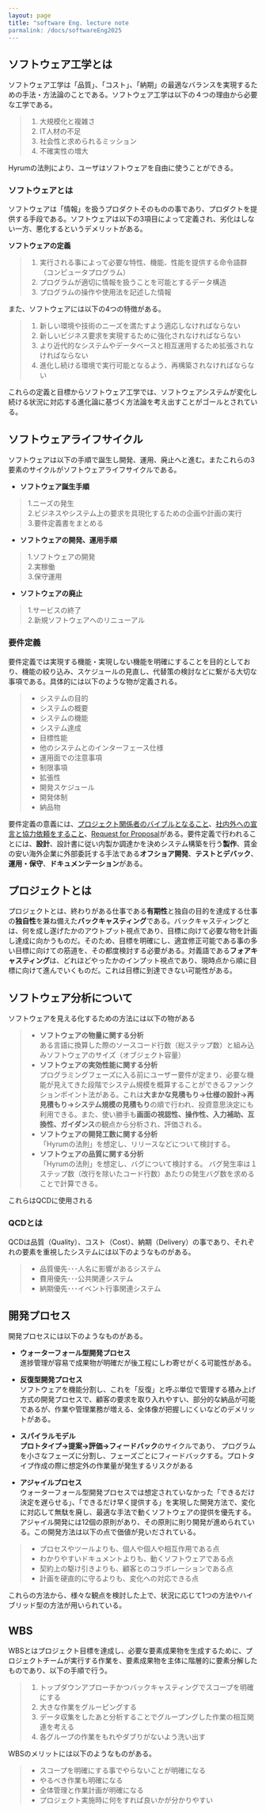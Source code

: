 ```yaml
---
layout: page
title: "software Eng. lecture note
parmalink: /docs/softwareEng2025
---
```


## ソフトウェア工学とは
ソフトウェア工学は「品質」、「コスト」、「納期」の最適なバランスを実現するための手法・方法論のことである。ソフトウェア工学は以下の４つの理由から必要な工学である。　　
>1. 大規模化と複雑さ  
>2. IT人材の不足  
>3. 社会性と求められるミッション  
>4. 不確実性の増大  

Hyrumの法則により、ユーザはソフトウェアを自由に使うことができる。  

### ソフトウェアとは
ソフトウェアは「情報」を扱うプロダクトそのものの事であり、プロダクトを提供する手段である。ソフトウェアは以下の3項目によって定義され、劣化はしない一方、悪化するというデメリットがある。  

**ソフトウェアの定義**
>1. 実行される事によって必要な特性、機能、性能を提供する命令語群（コンピュータプログラム）  
>2. プログラムが適切に情報を扱うことを可能とするデータ構造   
>3. プログラムの操作や使用法を記述した情報 

また、ソフトウェアには以下の4つの特徴がある。
>1. 新しい環境や技術のニーズを満たすよう適応しなければならない   
>2. 新しいビジネス要求を実現するために強化されなければならない  
>3. より近代的なシステムやデータベースと相互運用するため拡張されなければならない   
>4. 進化し続ける環境で実行可能となるよう、再構築されなければならない  

これらの定義と目標からソフトウェア工学では、ソフトウェアシステムが変化し続ける状況に対応する進化論に基づく方法論を考え出すことがゴールとされている。　　
## ソフトウェアライフサイクル
ソフトウェアは以下の手順で誕生し開発、運用、廃止へと進む。またこれらの3要素のサイクルがソフトウェアライフサイクルである。  
 - **ソフトウェア誕生手順**　　
>1.ニーズの発生  
 2.ビジネスやシステム上の要求を具現化するための企画や計画の実行  
 3.要件定義書をまとめる　　

 - **ソフトウェアの開発、運用手順**
>1.ソフトウェアの開発\
 2.実稼働\
 3.保守運用  

- **ソフトウェアの廃止**
>1.サービスの終了\
 2.新規ソフトウェアへのリニューアル  
### 要件定義
要件定義では実現する機能・実現しない機能を明確にすることを目的としており、機能の絞り込み、スケジュールの見直し、代替策の検討などに繋がる大切な事項である。具体的には以下のような物が定義される。　　

>- システムの目的
>- システムの概要
>- システムの機能
>- システム達成
>- 目標性能
>- 他のシステムとのインターフェース仕様
>- 運用面での注意事項
>- 制限事項
>- 拡張性
>- 開発スケジュール
>- 開発体制
>- 納品物　　

要件定義の意義には、<ins>プロジェクト関係者のバイブルとなること</ins>、<ins>社内外への宣言と協力依頼をすること</ins>、<ins>Request for Proposal</ins>がある。要件定義で行われることには、**設計**、設計書に従い内製か調達かを決めシステム構築を行う**製作**、賃金の安い海外企業に外部委託する手法である**オフショア開発**、**テストとデバック**、**運用・保守**、**ドキュメンテーション**がある。　　
## プロジェクトとは
プロジェクトとは、終わりがある仕事である**有期性**と独自の目的を達成する仕事の**独自性**を兼ね備えた**バックキャスティング**である。バックキャスティングとは、何を成し遂げたかのアウトプット視点であり、目標に向けて必要な物を計画し達成に向かうものだ。そのため、目標を明確にし、適宜修正可能である事の多い目標に向けての筋道を、その都度検討する必要がある。対義語である**フォアキャスティング**は、どれほどやったかのインプット視点であり、現時点から順に目標に向けて進んでいくものだ。これは目標に到達できない可能性がある。

## ソフトウェア分析について　　
ソフトウェアを見える化するための方法には以下の物がある  
>- **ソフトウェアの物量に関する分析**  
ある言語に換算した際のソースコード行数（総ステップ数）と組み込みソフトウェアのサイズ（オブジェクト容量）   
>- **ソフトウェアの実効性能に関する分析**  
プログラミングフェーズに入る前にユーザー要件が定まり、必要な機能が見えてきた段階でシステム規模を概算することができるファンクションポイント法がある。これは**大まかな見積もり→仕様の設計→再見積もり→システム規模の見積もり**の順で行われ、投資意思決定にも利用できる。また、使い勝手も**画面の視認性、操作性、入力補助、互換性、ガイダンス**の観点から分析され、評価される。  
>- **ソフトウェアの開発工数に関する分析**  
「Hyrumの法則」を想定し、リリースなどについて検討する。  
>- **ソフトウェアの品質に関する分析**  
「Hyrumの法則」を想定し、バグについて検討する。
バグ発生率は１ステップ数（改行を除いたコード行数）あたりの発生バグ数を求めることで計算できる。

これらはQCDに使用される

### QCDとは
QCDは品質（Quality）、コスト（Cost）、納期（Delivery）の事であり、それぞれの要素を重視したシステムには以下のようなものがある。　　
>- 品質優先･･･人名に影響があるシステム
>- 費用優先･･･公共関連システム
>- 納期優先･･･イベント行事関連システム
## 開発プロセス  
開発プロセスには以下のようなものがある。  

- **ウォーターフォール型開発プロセス**  
進捗管理が容易で成果物が明確だが後工程にしわ寄せがくる可能性がある。  

- **反復型開発プロセス**  
ソフトウェアを機能分割し、これを「反復」と呼ぶ単位で管理する積み上げ方式の開発プロセスで、顧客の要求を取り入れやすい、部分的な納品が可能であるが、作業や管理業務が増える、全体像が把握しにくいなどのデメリットがある。  

- **スパイラルモデル**  
**プロトタイプ→提案→評価→フィードバック**のサイクルであり、
プログラムを小さなフェーズに分割し、フェーズごとにフィードバックする。プロトタイプ作成の際に想定外の作業量が発生するリスクがある  

- **アジャイルプロセス**  
ウォーターフォール型開発プロセスでは想定されていなかった「できるだけ決定を遅らせる」、「できるだけ早く提供する」を実現した開発方法で、変化に対応して無駄を廃し、最適な手法で動くソフトウェアの提供を優先する。アジャイル開発には12個の原則があり、その原則に則り開発が進められている。この開発方法は以下の点で価値が見いだされている。  
>- プロセスやツールよりも、個人や個人や相互作用である点  
>- わかりやすいドキュメントよりも、動くソフトウェアである点
>- 契約上の駆け引きよりも、顧客とのコラボレーションである点
>- 計画を硬直的に守るよりも、変化への対応できる点  

これらの方法から、様々な観点を検討した上で、状況に応じて1つの方法やハイブリッド型の方法が用いられている。

## WBS  
WBSとはプロジェクト目標を達成し、必要な要素成果物を生成するために、プロジェクトチームが実行する作業を、要素成果物を主体に階層的に要素分解したものであり、以下の手順で行う。  
>1. トップダウンアプローチかつバックキャスティングでスコープを明確にする  
>2. 大きな作業をグルーピングする  
>3. データ収集をしたあと分析することでグループングした作業の相互関連を考える  
>4. 各グループの作業をもれやダブりがないよう洗い出す

WBSのメリットには以下のようなものがある。  
>- スコープを明確にする事でやらないことが明確になる
>- やるべき作業も明確になる
>- 全体管理と作業計画が明確になる
>- プロジェクト実施時に何をすれば良いかが分かりやすい
 